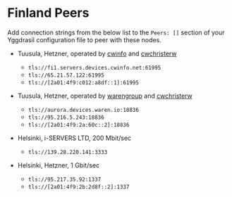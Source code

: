 # Finland Peers

Add connection strings from the below list to the `Peers: []` section of your
Yggdrasil configuration file to peer with these nodes.

* Tuusula, Hetzner, operated by [cwinfo](https://cwinfo.net) and [cwchristerw](https://christerwaren.fi)
  * `tls://fi1.servers.devices.cwinfo.net:61995`
  * `tls://65.21.57.122:61995`
  * `tls://[2a01:4f9:c012:a8df::1]:61995`

* Tuusula, Hetzner, operated by [warengroup](https://waren.io) and [cwchristerw](https://christerwaren.fi)
  * `tls://aurora.devices.waren.io:18836`
  * `tls://95.216.5.243:18836`
  * `tls://[2a01:4f9:2a:60c::2]:18836`
  
* Helsinki, i-SERVERS LTD, 200 Mbit/sec
  * `tls://139.28.220.141:3333`

* Helsinki, Hetzner, 1 Gbit/sec
  * `tls://95.217.35.92:1337`
  * `tls://[2a01:4f9:2b:2d8f::2]:1337`
